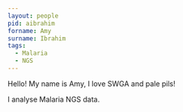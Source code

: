 ```yaml
---
layout: people
pid: aibrahim
forname: Amy
surname: Ibrahim
tags:
  - Malaria
  - NGS
---
```

Hello! My name is Amy, I love SWGA and pale pils!

I analyse Malaria NGS data.